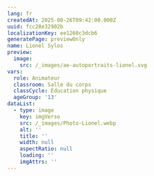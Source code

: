 ```yaml
---
lang: fr
createdAt: 2025-08-26T09:42:00.000Z
uuid: fcc28e32902b
localizationKey: ee1260c3dcb6
generatePage: previewOnly
name: Lionel Sylos
preview:
  image:
    src: /_images/ae-autoportraits-lionel.svg
vars:
  role: Animateur
  classroom: Salle du corps
  classCycle: Éducation physique
  ageGroup: '13'
dataList:
  - type: image
    key: imgVerso
    src: /_images/Photo-Lionel.webp
    alt: ''
    title: ''
    width: null
    aspectRatio: null
    loading: ''
    imgAttrs: ''
---
```


